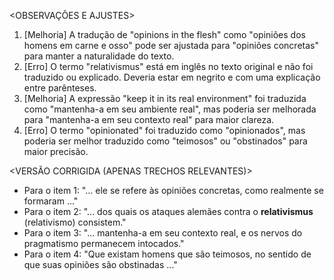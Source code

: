 <OBSERVAÇÕES E AJUSTES>
1. [Melhoria] A tradução de "opinions in the flesh" como "opiniões dos homens em carne e osso" pode ser ajustada para "opiniões concretas" para manter a naturalidade do texto.
2. [Erro] O termo "relativismus" está em inglês no texto original e não foi traduzido ou explicado. Deveria estar em negrito e com uma explicação entre parênteses.
3. [Melhoria] A expressão "keep it in its real environment" foi traduzida como "mantenha-a em seu ambiente real", mas poderia ser melhorada para "mantenha-a em seu contexto real" para maior clareza.
4. [Erro] O termo "opinionated" foi traduzido como "opinionados", mas poderia ser melhor traduzido como "teimosos" ou "obstinados" para maior precisão.

<VERSÃO CORRIGIDA (APENAS TRECHOS RELEVANTES)>
- Para o item 1: "... ele se refere às opiniões concretas, como realmente se formaram ..."
- Para o item 2: "... dos quais os ataques alemães contra o **relativismus** (relativismo) consistem."
- Para o item 3: "... mantenha-a em seu contexto real, e os nervos do pragmatismo permanecem intocados."
- Para o item 4: "Que existam homens que são teimosos, no sentido de que suas opiniões são obstinadas ..."